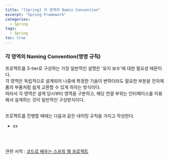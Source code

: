 ```yaml
---
title: "[Spring] 각 영역의 Namin Convention"
excerpt: "Spring Framework"
categories: 
  - Spring
tags: 
  - Spring
toc: true
---
```



### 각 영역의 Naming Convention(명명 규칙)

프로젝트를 3-tier로 구성하는 가장 일반적인 설명은 '유지 보수'에 대한 필요성 때문이다.<br>
각 영역은 독립적으로 설계되어 나중에 특정한 기술이 변하더라도 필요한 부분을 전자제품의 부품처럼 쉽게 교환할 수 있게 하자는 방식이다.<br>
따라서 각 영역은 설계 당시부터 영역을 구분하고, 해당 연결 부위는 인터페이스를 이용해서 설계하는 것이 일반적인 구성방식이다.<br>
<br>

프로젝트를 진행할 때에는 다음과 같은 네이밍 규칙을 가지고 작성한다.<br>
- xx

<br><br>

관련 서적 : [코드로 배우는 스프링 웹 프로젝트](https://cafe.naver.com/gugucoding)
<br><br>